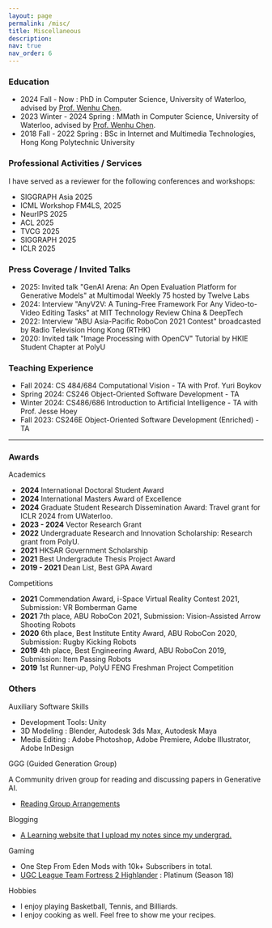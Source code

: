 ```yaml
---
layout: page
permalink: /misc/
title: Miscellaneous
description:
nav: true
nav_order: 6
---
```


### Education

- 2024 Fall - Now : PhD in Computer Science, University of Waterloo, advised by [Prof. Wenhu Chen](https://wenhuchen.github.io/).
- 2023 Winter - 2024 Spring : MMath in Computer Science, University of Waterloo, advised by [Prof. Wenhu Chen](https://wenhuchen.github.io/).
- 2018 Fall - 2022 Spring : BSc in Internet and Multimedia Technologies, Hong Kong Polytechnic University

<!--, advised by [Prof. Wan-Chi Siu](https://scholar.google.com/citations?user=ouQRncoAAAAJ&hl=en) and [Prof. Bonnie N.F. Law](https://www.polyu.edu.hk/en/eee/people/academic-staff-and-teaching-staff/dr-law-ngai-fong-bonnie/).-->

<!--

### Industry Experience

- Summer 2025: Intern at NVIDIA DIR. Worked with Prithvijit Chattopadhyay and Ming-Yu Liu.-->

### Professional Activities / Services

I have served as a reviewer for the following conferences and workshops:

- SIGGRAPH Asia 2025
- ICML Workshop FM4LS, 2025
- NeurIPS 2025
- ACL 2025
- TVCG 2025
- SIGGRAPH 2025
- ICLR 2025

<!--I have also served as a program chair for the following workshops:

- NeurIPS Workshop on Global Mindscapes, 2025 -->

### Press Coverage / Invited Talks

- 2025: Invited talk "GenAI Arena: An Open Evaluation Platform for Generative Models" at Multimodal Weekly 75 hosted by Twelve Labs
- 2024: Interview "AnyV2V: A Tuning-Free Framework For Any Video-to-Video Editing Tasks" at MIT Technology Review China & DeepTech
- 2022: Interview "ABU Asia-Pacific RoboCon 2021 Contest" broadcasted by Radio Television Hong Kong (RTHK)
- 2020: Invited talk "Image Processing with OpenCV" Tutorial by HKIE Student Chapter at PolyU

### Teaching Experience

- Fall 2024: CS 484/684 Computational Vision - TA with Prof. Yuri Boykov
- Spring 2024: CS246 Object-Oriented Software Development - TA
- Winter 2024: CS486/686 Introduction to Artificial Intelligence - TA with Prof. Jesse Hoey
- Fall 2023: CS246E Object-Oriented Software Development (Enriched) - TA

<hr>

### Awards

Academics

- **2024** International Doctoral Student Award
- **2024** International Masters Award of Excellence
- **2024** Graduate Student Research Dissemination Award: Travel grant for ICLR 2024 from UWaterloo.
- **2023 - 2024** Vector Research Grant
- **2022** Undergraduate Research and Innovation Scholarship: Research grant from PolyU.
- **2021** HKSAR Government Scholarship
- **2021** Best Undergradute Thesis Project Award
- **2019 - 2021** Dean List, Best GPA Award

Competitions

- **2021** Commendation Award, i-Space Virtual Reality Contest 2021, Submission: VR Bomberman Game
- **2021** 7th place, ABU RoboCon 2021, Submission: Vision-Assisted Arrow Shooting Robots
- **2020** 6th place, Best Institute Entity Award, ABU RoboCon 2020, Submission: Rugby Kicking Robots
- **2019** 4th place, Best Engineering Award, ABU RoboCon 2019, Submission: Item Passing Robots
- **2019** 1st Runner-up, PolyU FENG Freshman Project Competition

### Others

Auxiliary Software Skills

- Development Tools: Unity
- 3D Modeling : Blender, Autodesk 3ds Max, Autodesk Maya
- Media Editing : Adobe Photoshop, Adobe Premiere, Adobe Illustrator, Adobe InDesign

GGG (Guided Generation Group)

A Community driven group for reading and discussing papers in Generative AI.

- [Reading Group Arrangements](https://github.com/vinesmsuic/crisp-dl-read)

Blogging

- [A Learning website that I upload my notes since my undergrad.](https://vinesmsuic.github.io/)

Gaming

- One Step From Eden Mods with 10k+ Subscribers in total.
- [UGC League Team Fortress 2 Highlander](https://www.ugcleague.com/home_tf2h.cfm) : Platinum (Season 18)

Hobbies

- I enjoy playing Basketball, Tennis, and Billiards.
- I enjoy cooking as well. Feel free to show me your recipes.
